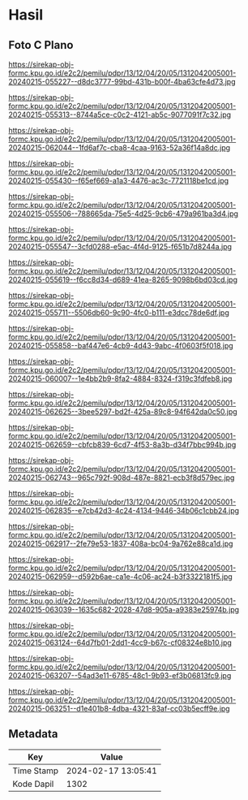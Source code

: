 # Hasil

## Foto C Plano

https://sirekap-obj-formc.kpu.go.id/e2c2/pemilu/pdpr/13/12/04/20/05/1312042005001-20240215-055227--d8dc3777-99bd-431b-b00f-4ba63cfe4d73.jpg

https://sirekap-obj-formc.kpu.go.id/e2c2/pemilu/pdpr/13/12/04/20/05/1312042005001-20240215-055313--8744a5ce-c0c2-4121-ab5c-9077091f7c32.jpg

https://sirekap-obj-formc.kpu.go.id/e2c2/pemilu/pdpr/13/12/04/20/05/1312042005001-20240215-062044--1fd6af7c-cba8-4caa-9163-52a36f14a8dc.jpg

https://sirekap-obj-formc.kpu.go.id/e2c2/pemilu/pdpr/13/12/04/20/05/1312042005001-20240215-055430--f65ef669-a1a3-4476-ac3c-7721118be1cd.jpg

https://sirekap-obj-formc.kpu.go.id/e2c2/pemilu/pdpr/13/12/04/20/05/1312042005001-20240215-055506--788665da-75e5-4d25-9cb6-479a961ba3d4.jpg

https://sirekap-obj-formc.kpu.go.id/e2c2/pemilu/pdpr/13/12/04/20/05/1312042005001-20240215-055547--3cfd0288-e5ac-4f4d-9125-f651b7d8244a.jpg

https://sirekap-obj-formc.kpu.go.id/e2c2/pemilu/pdpr/13/12/04/20/05/1312042005001-20240215-055619--f6cc8d34-d689-41ea-8265-9098b6bd03cd.jpg

https://sirekap-obj-formc.kpu.go.id/e2c2/pemilu/pdpr/13/12/04/20/05/1312042005001-20240215-055711--5506db60-9c90-4fc0-b111-e3dcc78de6df.jpg

https://sirekap-obj-formc.kpu.go.id/e2c2/pemilu/pdpr/13/12/04/20/05/1312042005001-20240215-055858--baf447e6-4cb9-4d43-9abc-4f0603f5f018.jpg

https://sirekap-obj-formc.kpu.go.id/e2c2/pemilu/pdpr/13/12/04/20/05/1312042005001-20240215-060007--1e4bb2b9-8fa2-4884-8324-f319c3fdfeb8.jpg

https://sirekap-obj-formc.kpu.go.id/e2c2/pemilu/pdpr/13/12/04/20/05/1312042005001-20240215-062625--3bee5297-bd2f-425a-89c8-94f642da0c50.jpg

https://sirekap-obj-formc.kpu.go.id/e2c2/pemilu/pdpr/13/12/04/20/05/1312042005001-20240215-062659--cbfcb839-6cd7-4f53-8a3b-d34f7bbc994b.jpg

https://sirekap-obj-formc.kpu.go.id/e2c2/pemilu/pdpr/13/12/04/20/05/1312042005001-20240215-062743--965c792f-908d-487e-8821-ecb3f8d579ec.jpg

https://sirekap-obj-formc.kpu.go.id/e2c2/pemilu/pdpr/13/12/04/20/05/1312042005001-20240215-062835--e7cb42d3-4c24-4134-9446-34b06c1cbb24.jpg

https://sirekap-obj-formc.kpu.go.id/e2c2/pemilu/pdpr/13/12/04/20/05/1312042005001-20240215-062917--2fe79e53-1837-408a-bc04-9a762e88ca1d.jpg

https://sirekap-obj-formc.kpu.go.id/e2c2/pemilu/pdpr/13/12/04/20/05/1312042005001-20240215-062959--d592b6ae-ca1e-4c06-ac24-b3f3322181f5.jpg

https://sirekap-obj-formc.kpu.go.id/e2c2/pemilu/pdpr/13/12/04/20/05/1312042005001-20240215-063039--1635c682-2028-47d8-905a-a9383e25974b.jpg

https://sirekap-obj-formc.kpu.go.id/e2c2/pemilu/pdpr/13/12/04/20/05/1312042005001-20240215-063124--64d7fb01-2dd1-4cc9-b67c-cf08324e8b10.jpg

https://sirekap-obj-formc.kpu.go.id/e2c2/pemilu/pdpr/13/12/04/20/05/1312042005001-20240215-063207--54ad3e11-6785-48c1-9b93-ef3b06813fc9.jpg

https://sirekap-obj-formc.kpu.go.id/e2c2/pemilu/pdpr/13/12/04/20/05/1312042005001-20240215-063251--d1e401b8-4dba-4321-83af-cc03b5ecff9e.jpg


## Metadata

| Key        | Value               |
| ---------- | ------------------- |
| Time Stamp | 2024-02-17 13:05:41 |
| Kode Dapil | 1302                |



